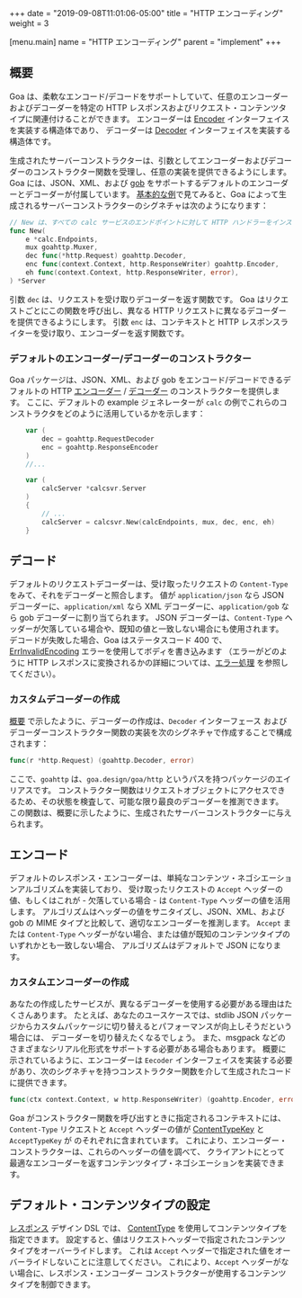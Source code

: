+++
date = "2019-09-08T11:01:06-05:00"
title = "HTTP エンコーディング"
weight = 3

[menu.main]
name = "HTTP エンコーディング"
parent = "implement"
+++

## 概要

Goa は、柔軟なエンコード/デコードをサポートしていて、任意のエンコーダーおよびデコーダーを特定の HTTP レスポンスおよびリクエスト・コンテンツタイプに関連付けることができます。
エンコーダーは [Encoder](https://godoc.org/goa.design/goa/http#Encoder) インターフェイスを実装する構造体であり、
デコーダーは [Decoder](https://godoc.org/goa.design/goa/http#Decoder) インターフェイスを実装する構造体です。

生成されたサーバーコンストラクターは、引数としてエンコーダーおよびデコーダーのコンストラクター関数を受理し、任意の実装を提供できるようにします。
Goa には、JSON、XML、および [gob](https://golang.org/pkg/encoding/gob/) をサポートするデフォルトのエンコーダーとデコーダーが付属しています。
[基本的な例](https://github.com/goadesign/examples/blob/master/basic)で見てみると、Goa によって生成されるサーバーコンストラクターのシグネチャは次のようになります：

```go
// New は、すべての calc サービスのエンドポイントに対して HTTP ハンドラーをインスタンス化します。
func New(
	e *calc.Endpoints,
	mux goahttp.Muxer,
	dec func(*http.Request) goahttp.Decoder,
	enc func(context.Context, http.ResponseWriter) goahttp.Encoder,
	eh func(context.Context, http.ResponseWriter, error),
) *Server
```

引数 `dec` は、リクエストを受け取りデコーダーを返す関数です。
Goa はリクエストごとにこの関数を呼び出し、異なる HTTP リクエストに異なるデコーダーを提供できるようにします。
引数 `enc` は、コンテキストと HTTP レスポンスライターを受け取り、エンコーダーを返す関数です。

### デフォルトのエンコーダー/デコーダーのコンストラクター

Goa パッケージは、JSON、XML、および gob をエンコード/デコードできるデフォルトの HTTP 
[エンコーダー](https://godoc.org/goa.design/goa/http#RequestEncoder) / 
[デコーダー](https://godoc.org/goa.design/goa/http#ResponseEncoder)
のコンストラクターを提供します。 
ここに、デフォルトの example ジェネレーターが `calc` の例でこれらのコンストラクタをどのように活用しているかを示します：

```go
	var (
		dec = goahttp.RequestDecoder
		enc = goahttp.ResponseEncoder
	)
    //...

	var (
		calcServer *calcsvr.Server
	)
	{
        // ...
		calcServer = calcsvr.New(calcEndpoints, mux, dec, enc, eh)
	}
```

## デコード

デフォルトのリクエストデコーダーは、受け取ったリクエストの `Content-Type` をみて、それをデコーダーと照合します。
値が `application/json` なら JSON デコーダーに、`application/xml` なら XML デコーダーに、`application/gob` なら gob デコーダーに割り当てられます。
JSON デコーダーは、`Content-Type` ヘッダーが欠落している場合や、既知の値と一致しない場合にも使用されます。
デコードが失敗した場合、Goa はステータスコード 400 で、[ErrInvalidEncoding](https://goa.design/v1/reference/goa/#variables) エラーを使用してボディを書き込みます
（エラーがどのように HTTP レスポンスに変換されるかの詳細については、[エラー処理](/v1/implement/error_handling/) を参照してください）。


### カスタムデコーダーの作成

 [概要](#Overview) で示したように、デコーダーの作成は、`Decoder` インターフェース
 およびデコーダーコンストラクター関数の実装を次のシグネチャで作成することで構成されます：

```go
func(r *http.Request) (goahttp.Decoder, error)
```
ここで、`goahttp` は、`goa.design/goa/http` というパスを持つパッケージのエイリアスです。
コンストラクター関数はリクエストオブジェクトにアクセスできるため、その状態を検査して、可能な限り最良のデコーダーを推測できます。
この関数は、概要に示したように、生成されたサーバーコンストラクターに与えられます。

## エンコード

デフォルトのレスポンス・エンコーダーは、単純なコンテンツ・ネゴシエーションアルゴリズムを実装しており、
受け取ったリクエストの `Accept` ヘッダーの値、もしくはこれが - 欠落している場合 - は `Content-Type` ヘッダーの値を活用します。
アルゴリズムはヘッダーの値をサニタイズし、JSON、XML、および gob の MIME タイプと比較して、適切なエンコーダーを推測します。
`Accept` または `Content-Type` ヘッダーがない場合、または値が既知のコンテンツタイプのいずれかとも一致しない場合、
アルゴリズムはデフォルトで JSON になります。

### カスタムエンコーダーの作成

あなたの作成したサービスが、異なるデコーダーを使用する必要がある理由はたくさんあります。
たとえば、あなたのユースケースでは、stdlib JSON パッケージからカスタムパッケージに切り替えるとパフォーマンスが向上しそうだという場合には、
デコーダーを切り替えたくなるでしょう。
また、msgpack などのさまざまなシリアル化形式をサポートする必要がある場合もあります。
概要に示されているように、エンコーダーは `Eecoder` インターフェイスを実装する必要があり、次のシグネチャを持つコンストラクター関数を介して生成されたコードに提供できます。

```go
func(ctx context.Context, w http.ResponseWriter) (goahttp.Encoder, error)
```

Goa がコンストラクター関数を呼び出すときに指定されるコンテキストには、
`Content-Type` リクエストと `Accept` ヘッダーの値が [ContentTypeKey](https://godoc.org/goa.design/goa/http#pkg-constants) と `AcceptTypeKey` が
のそれぞれに含まれています。
これにより、エンコーダー・コンストラクターは、これらのヘッダーの値を調べて、
クライアントにとって最適なエンコーダーを返すコンテンツタイプ・ネゴシエーションを実装できます。

## デフォルト・コンテンツタイプの設定

[レスポンス](https://godoc.org/goa.design/goa/dsl#Response) デザイン DSL では、
[ContentType](https://godoc.org/goa.design/goa/dsl#ContentType) を使用してコンテンツタイプを指定できます。
設定すると、値はリクエストヘッダーで指定されたコンテンツタイプをオーバーライドします。
これは `Accept` ヘッダーで指定された値をオーバーライドしないことに注意してください。
これにより、`Accept` ヘッダーがない場合に、レスポンス・エンコーダー コンストラクターが使用するコンテンツタイプを制御できます。
